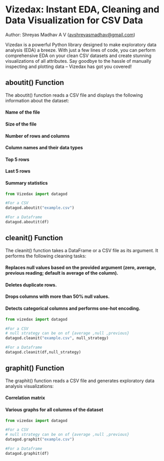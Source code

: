 # Vizedax: Instant EDA, Cleaning and Data Visualization for CSV Data
Author: Shreyas Madhav A V (avshreyasmadhav@gmail.com)

Vizedax is a powerful Python library designed to make exploratory data analysis (EDA) a breeze. With just a few lines of code, you can perform comprehensive EDA on your clean CSV datasets and create stunning visualizations of all attributes. Say goodbye to the hassle of manually inspecting and plotting data – Vizedax has got you covered!

## aboutit() Function
The aboutit() function reads a CSV file and displays the following information about the dataset:

#### Name of the file
#### Size of the file
#### Number of rows and columns
#### Column names and their data types
#### Top 5 rows
#### Last 5 rows
#### Summary statistics 

```python
from Vizedax import datagod

#For a CSV
datagod.aboutit("example.csv") 

#For a Dataframe
datagod.aboutit(df)

```


## cleanit() Function
The cleanit() function takes a DataFrame or a CSV file as its argument. It performs the following cleaning tasks:

#### Replaces null values based on the provided argument (zero, average, previous reading; default is average of the column).
#### Deletes duplicate rows.
#### Drops columns with more than 50% null values.
#### Detects categorical columns and performs one-hot encoding.

```python
from vizedax import datagod

#For a CSV
# null strategy can be on of {average ,null ,previous}
datagod.cleanit("example.csv", null_strategy) 

#For a Dataframe
datagod.cleanit(df,null_strategy)

```

## graphit() Function
The graphit() function reads a CSV file and generates exploratory data analysis visualizations:

#### Correlation matrix
#### Various graphs for all columns of the dataset

```python
from vizedax import datagod

#For a CSV
# null strategy can be on of {average ,null ,previous}
datagod.graphit("example.csv") 

#For a Dataframe
datagod.graphit(df)

```
